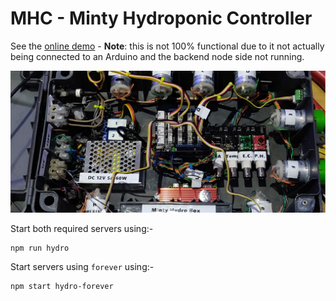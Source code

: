 # MHC - Minty Hydroponic Controller



See the [online demo](https://mintyhydro.netlify.app/) - **Note**: this is not 100% functional due to it not actually being connected to an Arduino and the backend node side not running.

![alt text](./docs/hydro-box.png "Minty Hydro Box")


Start both required servers using:-
```
npm run hydro
```

Start servers using `forever` using:-
```
npm start hydro-forever
```
